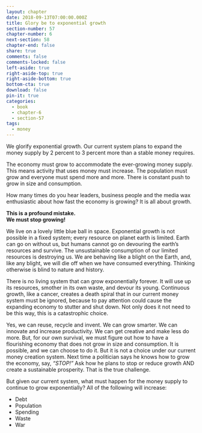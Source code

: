 ```yaml
---
layout: chapter
date: 2018-09-13T07:00:00.000Z
title: Glory be to exponential growth
section-number: 57
chapter-number: 6
next-section: 58
chapter-end: false
share: true
comments: false
comments-locked: false
left-aside: true
right-aside-top: true
right-aside-bottom: true
bottom-cta: true
download: false
pin-it: true
categories:
  - book
  - chapter-6
  - section-57
tags:
  - money
---
```

We glorify exponential growth. Our current system plans to expand
the money supply by 2 percent to 3 percent more than a stable money
requires.

The economy must grow to accommodate the ever-growing money
supply. This means activity that uses money must increase. The
population must grow and everyone must spend more and more.
There is constant push to grow in size and consumption.

How many times do you hear leaders, business people and the media
wax enthusiastic about how fast the economy is growing? It is all
about growth.

**This is a profound mistake.**  
**We must stop growing!**

We live on a lovely little blue ball in space. Exponential growth is not
possible in a fixed system; every resource on planet earth is limited.
Earth can go on without us, but humans cannot go on devouring
the earth’s resources and survive. The unsustainable consumption
of our limited resources is destroying us. We are behaving like a
blight on the Earth, and, like any blight, we will die off when we
have consumed everything. Thinking otherwise is blind to nature
and history.

There is no living system that can grow exponentially forever. It will
use up its resources, smother in its own waste, and devour its young.
Continuous growth, like a cancer, creates a death spiral that in our
current money system must be ignored, because to pay attention
could cause the expanding economy to stutter and shut down. Not
only does it not need to be this way, this is a catastrophic choice.

Yes, we can reuse, recycle and invent. We can grow smarter. We can
innovate and increase productivity. We can get creative and make less
do more. But, for our own survival, we must figure out how to have
a flourishing economy that does not grow in size and consumption.
It is possible, and we can choose to do it. But it is not a choice under
our current money creation system. Next time a politician says he
knows how to grow the economy, say, _“STOP!”_ Ask how he plans to
stop or reduce growth AND create a sustainable prosperity. That is
the true challenge.

But given our current system, what must happen for the money
supply to continue to grow exponentially? All of the following will
increase:

- Debt
- Population
- Spending
- Waste
- War
